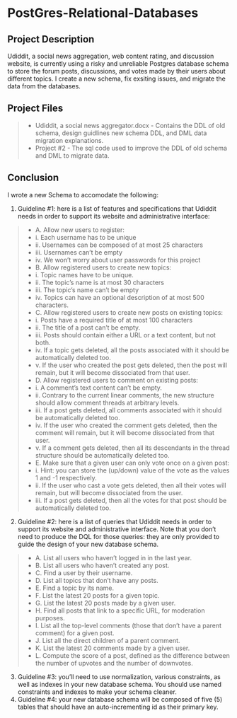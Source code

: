# PostGres-Relational-Databases
## Project Description
Udiddit, a social news aggregation, web content rating, and discussion website, is currently using a risky and unreliable Postgres database schema to store the forum posts, discussions, and votes made by their users about different topics. I create a new schema, fix exsiting issues, and migrate the data from the databases.<br>

## Project Files
> * Udiddit, a social news aggregator.docx - Contains the DDL of old schema, design guidlines new schema DDL, and DML data migration explanations.
> * Project #2 -  The sql code used to improve the DDL of old schema and DML to migrate data.

## Conclusion
I wrote a new Schema to accomodate the following: <br>

1.	Guideline #1: here is a list of features and specifications that Udiddit needs in order to support its website and administrative interface:
> * A.	Allow new users to register: <br>
> * i.	Each username has to be unique <br>
> * ii.	Usernames can be composed of at most 25 characters <br>
> * iii.	Usernames can’t be empty <br>
> * iv.	We won’t worry about user passwords for this project <br>
> * B.	Allow registered users to create new topics: <br>
> * i.	Topic names have to be unique. <br>
> * ii.	The topic’s name is at most 30 characters <br>
> * iii.	The topic’s name can’t be empty <br>
> * iv.	Topics can have an optional description of at most 500 characters. <br>
> * C.	Allow registered users to create new posts on existing topics: <br>
> * i.	Posts have a required title of at most 100 characters <br>
> * ii.	The title of a post can’t be empty. <br>
> * iii.	Posts should contain either a URL or a text content, but not both. <br>
> * iv.	If a topic gets deleted, all the posts associated with it should be automatically deleted too. <br>
> * v.	If the user who created the post gets deleted, then the post will remain, but it will become dissociated from that user. <br>
> * D.	Allow registered users to comment on existing posts: <br>
> * i.	A comment’s text content can’t be empty. <br>
> * ii.	Contrary to the current linear comments, the new structure should allow comment threads at arbitrary levels. <br>
> * iii.	If a post gets deleted, all comments associated with it should be automatically deleted too. <br>
> * iv.	If the user who created the comment gets deleted, then the comment will remain, but it will become dissociated from that user. <br>
> * v.	If a comment gets deleted, then all its descendants in the thread structure should be automatically deleted too. <br>
> * E.	Make sure that a given user can only vote once on a given post: <br>
> * i.	Hint: you can store the (up/down) value of the vote as the values 1 and -1 respectively. <br>
> * ii.	If the user who cast a vote gets deleted, then all their votes will remain, but will become dissociated from the user. <br>
> * iii. If a post gets deleted, then all the votes for that post should be automatically deleted too. <br>
2.	Guideline #2: here is a list of queries that Udiddit needs in order to support its website and administrative interface. Note that you don’t need to produce the DQL for those queries: they are only provided to guide the design of your new database schema. <br>
> * A.	List all users who haven’t logged in in the last year. <br>
> * B.	List all users who haven’t created any post. <br>
> * C.	Find a user by their username. <br>
> * D.	List all topics that don’t have any posts. <br>
> * E.	Find a topic by its name. <br>
> * F.	List the latest 20 posts for a given topic. <br>
> * G.	List the latest 20 posts made by a given user. <br>
> * H.	Find all posts that link to a specific URL, for moderation purposes. <br>
> * I.	List all the top-level comments (those that don’t have a parent comment) for a given post. <br>
> * J.	List all the direct children of a parent comment. <br>
> * K.	List the latest 20 comments made by a given user. <br>
> * L.	Compute the score of a post, defined as the difference between the number of upvotes and the number of downvotes. <br>
3.	Guideline #3: you’ll need to use normalization, various constraints, as well as indexes in your new database schema. You should use named constraints and indexes to make your schema cleaner. <br>
4.	Guideline #4: your new database schema will be composed of five (5) tables that should have an auto-incrementing id as their primary key. <br>
